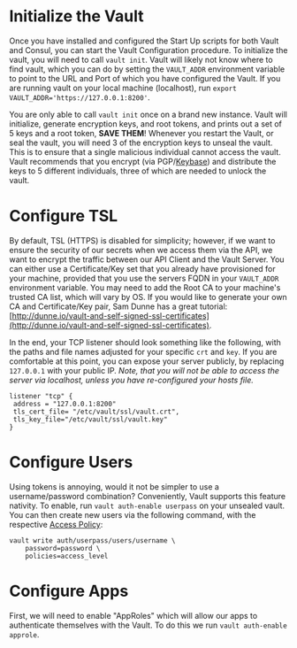 # Initialize the Vault

Once you have installed and configured the Start Up scripts for both Vault and Consul, you can start the Vault Configuration procedure. To initialize the vault, you will need to call `vault init`. Vault will likely not know where to find vault, which you can do by setting the `VAULT_ADDR` environment variable to point to the URL and Port of which you have configured the Vault. If you are running vault on your local machine (localhost), run `export VAULT_ADDR='https://127.0.0.1:8200'`.

You are only able to call `vault init` once on a brand new instance. Vault will initialize, generate encryption keys, and root tokens, and prints out a set of 5 keys and a root token, **SAVE THEM**! Whenever you restart the Vault, or seal the vault, you will need 3 of the encryption keys to unseal the vault. This is to ensure that a single malicious individual cannot access the vault. Vault recommends that you encrypt \(via PGP\/[Keybase](https://keybase.io/)\) and distribute the keys to 5 different individuals, three of which are  needed to unlock the vault.

# Configure TSL

By default, TSL \(HTTPS\) is disabled for simplicity; however, if we want to ensure the security of our secrets when we access them via the API, we want to encrypt the traffic between our API Client and the Vault Server. You can either use a Certificate/Key set that you already have provisioned for your machine, provided that you use the servers FQDN in your `VAULT_ADDR` environment variable. You may need to add the Root CA to your machine's trusted CA list, which will vary by OS. If you would like to generate your own CA and Certificate/Key pair, Sam Dunne has a great tutorial: [http://dunne.io/vault-and-self-signed-ssl-certificates](http://dunne.io/vault-and-self-signed-ssl-certificates).

In the end, your TCP listener should look something like the following, with the paths and file names adjusted for your specific `crt` and `key`. If you are comfortable at this point, you can expose your server publicly, by replacing `127.0.0.1` with your public IP. *Note, that you will not be able to access the server via localhost, unless you have re-configured your hosts file.*

```
listener "tcp" {
 address = "127.0.0.1:8200"
 tls_cert_file= "/etc/vault/ssl/vault.crt",
 tls_key_file="/etc/vault/ssl/vault.key"
}
```

# Configure Users

Using tokens is annoying, would it not be simpler to use a username/password combination? Conveniently, Vault supports this feature nativity. To enable, run `vault auth-enable userpass` on your unsealed vault. You can then create new users via the following command, with the respective [Access Policy](/access_control.md): 

```
vault write auth/userpass/users/username \
    password=password \
    policies=access_level

```


# Configure Apps

First, we will need to enable "AppRoles" which will allow our apps to authenticate themselves with the Vault. To do this we run `vault auth-enable approle`.
